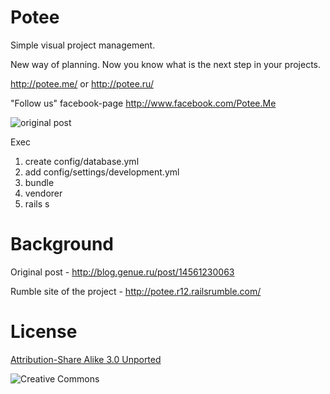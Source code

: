 Potee
=====

Simple visual project management.

New way of planning.
Now you know what is the next step in your projects.

http://potee.me/ or http://potee.ru/

"Follow us" facebook-page http://www.facebook.com/Potee.Me

![original post](http://f.cl.ly/items/323N272z1T0k230W441K/100.png)

Exec

1. create config/database.yml
2. add config/settings/development.yml
3. bundle
4. vendorer
5. rails s

Background
==========

Original post - http://blog.genue.ru/post/14561230063

Rumble site of the project - http://potee.r12.railsrumble.com/


License
========

[Attribution-Share Alike 3.0 Unported](http://creativecommons.org/licenses/by-sa/3.0/)

![Creative Commons](http://i.creativecommons.org/l/by-sa/3.0/88x31.png)
